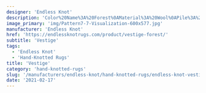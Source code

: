 ```yaml
---
designer: 'Endless Knot'
description: 'Color%20Name%3A%20Forest%0AMaterial%3A%20Wool%0APile%3A%20CutStyle%3A%20New%20Arrivals%2C%20Transitional'
image_primary: 'img/Pattern7-7-Visualization-600x577.jpg'
manufacturer: 'Endless Knot'
href: 'https://endlessknotrugs.com/product/vestige-forest/'
subtitle: 'Vestige'
tags:
  - 'Endless Knot'
  - 'Hand-Knotted Rugs'
title: 'Vestige'
category: 'hand-knotted-rugs'
slug: '/manufacturers/endless-knot/hand-knotted-rugs/endless-knot-vestige'
date: '2021-02-17'
---
```

